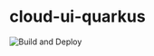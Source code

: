 # cloud-ui-quarkus

![Build and Deploy](https://github.com/moewes/cloud-ui-quarkus/workflows/Build%20and%20Deploy/badge.svg)
